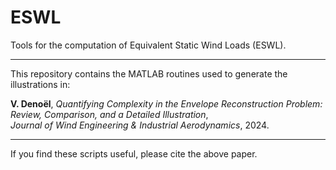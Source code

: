 # ESWL

Tools for the computation of Equivalent Static Wind Loads (ESWL).

---

This repository contains the MATLAB routines used to generate the illustrations in:

**V. Denoël**, *Quantifying Complexity in the Envelope Reconstruction Problem: Review, Comparison, and a Detailed Illustration*,  
*Journal of Wind Engineering & Industrial Aerodynamics*, 2024.

---

If you find these scripts useful, please cite the above paper.
